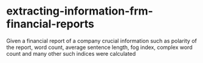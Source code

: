 # extracting-information-frm-financial-reports
Given a financial report of a company crucial information such as polarity of the report, word count, average sentence length,  fog index, complex word count and many other such indices were calculated 
